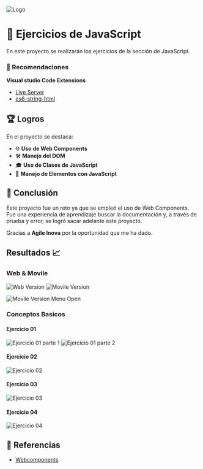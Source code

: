 ![Logo](https://github.com/JCampo1502/javascriptEjerciciosAgileInova/blob/main/images/AgileInovaLogo.png?raw=true)

# 🚀 Ejercicios de JavaScript

En este proyecto se realizarán los ejercicios de la sección de JavaScript.

### 📣 Recomendaciones
  **Visual studio Code Extensions**
  - [Live Server](https://marketplace.visualstudio.com/items?itemName=ritwickdey.LiveServer)
  - [es6-string-html](https://marketplace.visualstudio.com/items?itemName=Tobermory.es6-string-html)

## 🏆 Logros
En el proyecto se destaca:

- 🌐 **Uso de Web Components**
- 🛠️ **Manejo del DOM**
- 🎓 **Uso de Clases de JavaScript**
- 🔧 **Manejo de Elementos con JavaScript**

## 📝 Conclusión

Este proyecto fue un reto ya que se empleó el uso de Web Components. Fue una experiencia de aprendizaje buscar la documentación y, a través de prueba y error, se logró sacar adelante este proyecto.

Gracias a **Agile Inova** por la oportunidad que me ha dado.

## Resultados 📈

### Web & Movile
![Web Version](https://github.com/JCampo1502/javascriptEjerciciosAgileInova/blob/main/images/web.png?raw=true)
![Movile Version](https://github.com/JCampo1502/javascriptEjerciciosAgileInova/blob/main/images/movile.png?raw=true)

![Movile Version Menu Open](https://github.com/JCampo1502/javascriptEjerciciosAgileInova/blob/main/images/movile-open.png?raw=true)

### Conceptos Basicos
#### Ejercicio 01
![Ejercicio 01 parte 1](https://github.com/JCampo1502/javascriptEjerciciosAgileInova/blob/main/images/task-01-1.png?raw=true)
![Ejercicio 01 parte 2](https://github.com/JCampo1502/javascriptEjerciciosAgileInova/blob/main/images/task-01-2.png?raw=true)

#### Ejercicio 02
![Ejercicio 02](https://github.com/JCampo1502/javascriptEjerciciosAgileInova/blob/main/images/task-02.png?raw=true)

#### Ejercicio 03
![Ejercicio 03](https://github.com/JCampo1502/javascriptEjerciciosAgileInova/blob/main/images/task-03.png?raw=true)

#### Ejercicio 04
![Ejercicio 04](https://github.com/JCampo1502/javascriptEjerciciosAgileInova/blob/main/images/task-04.png?raw=true)

## 🔗 Referencias
 - [Webcomponents](https://lenguajejs.com/webcomponents/componentes/que-son-webcomponents/)
